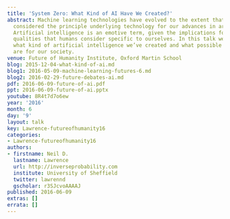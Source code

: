 ```yaml
---
title: 'System Zero: What Kind of AI Have We Created?'
abstract: Machine learning technologies have evolved to the extent that they are now
  considered the principle underlying technology for our advances in artificial intelligence.
  Artificial intelligence is an emotive term, given the implications for replacing
  qualities that humans consider specific to ourselves. In this talk we’ll consider
  what kind of artificial intelligence we’ve created and what possible implications
  are for our society.
venue: Future of Humanity Institute, Oxford Martin School
blog: 2015-12-04-what-kind-of-ai.md
blog1: 2016-05-09-machine-learning-futures-6.md
blog2: 2016-02-29-future-debates-ai.md
pdf: 2016-06-09-future-of-ai.pdf
ppt: 2016-06-09-future-of-ai.pptx
youtube: 8R4t7d7o6ew
year: '2016'
month: 6
day: '9'
layout: talk
key: Lawrence-futureofhumanity16
categories:
- Lawrence-futureofhumanity16
authors:
- firstname: Neil D.
  lastname: Lawrence
  url: http://inverseprobability.com
  institute: University of Sheffield
  twitter: lawrennd
  gscholar: r3SJcvoAAAAJ
published: 2016-06-09
extras: []
errata: []
---
```

